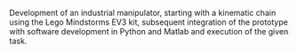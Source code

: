 Development of an industrial manipulator, starting with a kinematic chain using the Lego Mindstorms EV3 kit, subsequent integration of the prototype with software development in Python and Matlab and execution of the given task.
